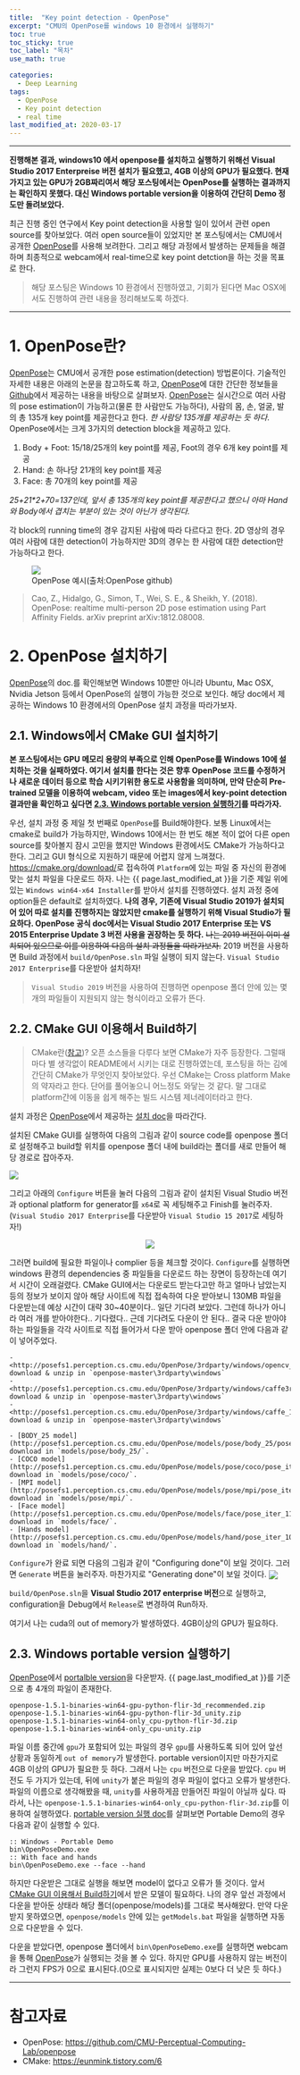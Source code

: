 ```yaml
---
title:  "Key point detection - OpenPose"
excerpt: "CMU의 OpenPose를 windows 10 환경에서 실행하기"
toc: true
toc_sticky: true
toc_label: "목차"
use_math: true

categories: 
  - Deep Learning
tags: 
  - OpenPose
  - Key point detection
  - real time
last_modified_at: 2020-03-17
---
```


***

**진행해본 결과, windows10 에서 openpose를 설치하고 실행하기 위해선 Visual Studio 2017 Enterpreise 버전 설치가 필요했고, 4GB 이상의 GPU가 필요했다. 현재 가지고 있는 GPU가 2GB짜리여서 해당 포스팅에서는 OpenPose를 실행하는 결과까지는 확인하지 못했다. 대신 Windows portable version을 이용하여 간단히 Demo 정도만 돌려보았다.**

최근 진행 중인 연구에서 Key point detection을 사용할 일이 있어서 관련 open source를 찾아보았다. 여러 open source들이 있었지만 본 포스팅에서는 CMU에서 공개한 [OpenPose]를 사용해 보려한다. 그리고 해당 과정에서 발생하는 문제들을 해결하며 최종적으로 webcam에서 real-time으로 key point detction을 하는 것을 목표로 한다. 

> 해당 포스팅은 Windows 10 환경에서 진행하였고, 기회가 된다면 Mac OSX에서도 진행하여 관련 내용을 정리해보도록 하겠다.

***

# 1. OpenPose란?

[OpenPose]는 CMU에서 공개한 pose estimation(detection) 방법론이다. 
기술적인 자세한 내용은 아래의 논문을 참고하도록 하고, [OpenPose]에 대한 간단한 정보들을 [Github][OpenPose]에서 제공하는 내용을 바탕으로 살펴보자. 
[OpenPose]는 실시간으로 여러 사람의 pose estimation이 가능하고(물론 한 사람만도 가능하다), 사람의 몸, 손, 얼굴, 발의 총 135개 key point를 제공한다고 한다. 
*한 사람당 135개를 제공하는 듯 하다*. OpenPose에서는 크게 3가지의 detection block을 제공하고 있다. 

1. Body + Foot: 15/18/25개의 key point를 제공, Foot의 경우 6개 key point를 제공
2. Hand: 손 하나당 21개의 key point를 제공
3. Face: 총 70개의 key point를 제공

*25+21\*2+70=137인데, 앞서 총 135개의 key point를 제공한다고 했으니 아마 Hand와 Body에서 겹치는 부분이 있는 것이 아닌가 생각된다.*

각 block의 running time의 경우 감지된 사람에 따라 다르다고 한다. 
2D 영상의 경우 여러 사람에 대한 detection이 가능하지만 3D의 경우는 한 사람에 대한 detection만 가능하다고 한다.

<figure>
<img align='center' src="{{ site.url }}{{ site.baseurl }}/assets/images/8.openpose_on_windows/1_1_openpose_example.gif" >
<figcaption>OpenPose 예시(출처:OpenPose github)</figcaption>
</figure>

> Cao, Z., Hidalgo, G., Simon, T., Wei, S. E., & Sheikh, Y. (2018). OpenPose: realtime multi-person 2D pose estimation using Part Affinity Fields. arXiv preprint arXiv:1812.08008.

# 2. OpenPose 설치하기

[OpenPose]의 doc.를 확인해보면 Windows 10뿐만 아니라 Ubuntu, Mac OSX, Nvidia Jetson 등에서 OpenPose의 실행이 가능한 것으로 보인다. 해당 doc에서 제공하는 Windows 10 환경에서의 OpenPose 설치 과정을 따라가보자.

## 2.1. Windows에서 CMake GUI 설치하기

**본 포스팅에서는 GPU 메모리 용량의 부족으로 인해 OpenPose를 Windows 10에 설치하는 것을 실패하였다. 여기서 설치를 한다는 것은 향후 OpenPose 코드를 수정하거나 새로운 데이터 등으로 학습 시키기위한 용도로 사용함을 의미하며, 만약 단순히 Pre-trained 모델을 이용하여 webcam, video 또는 images에서 key-point detection 결과만을 확인하고 싶다면 [2.3. Windows portable version 실행하기](#23-windows-portable-version-실행하기)를 따라가자.**

우선, 설치 과정 중 제일 첫 번째로 `OpenPose`를 Build해야한다. 보통 Linux에서는 cmake로 build가 가능하지만, Windows 10에서는 한 번도 해본 적이 없어 다른 open source를 찾아볼지 잠시 고민을 했지만 Windows 환경에서도 CMake가 가능하다고 한다. 그리고 GUI 형식으로 지원하기 때문에 어렵지 않게 느껴졌다.  
<https://cmake.org/download/>로 접속하여 `Platform`에 있는 파일 중 자신의 환경에 맞는 설치 파일을 다운로드 하자. 나는 {{ page.last_modified_at }}을 기준 제일 위에 있는 `Windows win64-x64 Installer`를 받아서 설치를 진행하였다. 설치 과정 중에 option들은 default로 설치하였다. **나의 경우, 기존에 Visual Studio 2019가 설치되어 있어 따로 설치를 진행하지는 않았지만 cmake를 실행하기 위해 Visual Studio가 필요하다. OpenPose 공식 doc에서는 Visual Studio 2017 Enterprise 또는 VS 2015 Enterprise Update 3 버전 사용을 권장하는 듯 하다.** ~~나는 2019 버전이 이미 설치되어 있으므로 이를 이용하여 다음의 설치 과정들을 따라가보자.~~ 2019 버전을 사용하면 Build 과정에서 `build/OpenPose.sln` 파일 실행이 되지 않는다. `Visual Studio 2017 Enterprise`를 다운받아 설치하자!

> `Visual Studio 2019` 버전을 사용하여 진행하면 openpose 폴더 안에 있는 몇 개의 파일들이 지원되지 않는 형식이라고 오류가 뜬다.

## 2.2. CMake GUI 이용해서 Build하기

> CMake란([참고](https://eunmink.tistory.com/6))? 오픈 소스들을 다루다 보면 CMake가 자주 등장한다. 그럴때마다 별 생각없이 README에서 시키는 대로 진행하였는데, 포스팅을 하는 김에 간단히 CMake가 무엇인지 찾아보았다. 우선 CMake는 Cross platform Make의 약자라고 한다. 단어를 풀어놓으니 어느정도 와닿는 것 같다. 말 그대로 platform간에 이동을 쉽게 해주는 빌드 시스템 제너레이터라고 한다.

설치 과정은 [OpenPose]에서 제공하는 [설치 doc](https://github.com/CMU-Perceptual-Computing-Lab/openpose/blob/master/doc/installation.md#Installation)을 따라간다.  

설치된 CMake GUI를 실행하여 다음의 그림과 같이 source code를 openpose 폴더로 설정해주고 build할 위치를 openpose 폴더 내에 build라는 폴더를 새로 만들어 해당 경로로 잡아주자.

<img align="center" src="{{ site.url }}{{ site.baseurl }}/assets/images/8.openpose_on_windows/2_2_cmake_build1.JPG">

그리고 아래의 `Configure` 버튼을 눌러 다음의 그림과 같이 설치된 Visual Studio 버전과 optional platform for generator를 `x64`로 꼭 세팅해주고 Finish를 눌러주자.  
(`Visual Studio 2017 Enterprise`를 다운받아 `Visual Studio 15 2017`로 세팅하자!)

<p align="center">
<img src="{{ site.url }}{{ site.baseurl }}/assets/images/8.openpose_on_windows/2_2_cmake_build2.JPG">
</p>

그러면 build에 필요한 파일이나 complier 등을 체크할 것이다. `Configure`를 실행하면 windows 환경의 dependencies 중 파일들을 다운로드 하는 장면이 등장하는데 여기서 시간이 오래걸렸다. CMake GUI에서는 다운로드 받는다고만 하고 얼마나 남았는지 등의 정보가 보이지 않아 해당 사이트에 직접 접속하여 다운 받아보니 130MB 파일을 다운받는데 예상 시간이 대략 30~40분이다.. 일단 기다려 보았다. 그런데 하나가 아니라 여러 개를 받아야한다.. 기다렸다..  근데 기다려도 다운이 안 된다.. 결국 다운 받아야하는 파일들을 각각 사이트로 직접 들어가서 다운 받아 openpose 폴더 안에 다음과 같이 넣어주었다.

    - <http://posefs1.perception.cs.cmu.edu/OpenPose/3rdparty/windows/opencv_411_v14_15_2019_09_24.zip>: download & unzip in `openpose-master\3rdparty\windows` 
    - <http://posefs1.perception.cs.cmu.edu/OpenPose/3rdparty/windows/caffe3rdparty_15_2019_03_14.zip>: download & unzip in `openpose-master\3rdparty\windows` 
    - <http://posefs1.perception.cs.cmu.edu/OpenPose/3rdparty/windows/caffe_15_2019_05_16.zip>: download & unzip in `openpose-master\3rdparty\windows` 

    - [BODY_25 model](http://posefs1.perception.cs.cmu.edu/OpenPose/models/pose/body_25/pose_iter_584000.caffemodel): download in `models/pose/body_25/`.
    - [COCO model](http://posefs1.perception.cs.cmu.edu/OpenPose/models/pose/coco/pose_iter_440000.caffemodel): download in `models/pose/coco/`.
    - [MPI model](http://posefs1.perception.cs.cmu.edu/OpenPose/models/pose/mpi/pose_iter_160000.caffemodel): download in `models/pose/mpi/`.
    - [Face model](http://posefs1.perception.cs.cmu.edu/OpenPose/models/face/pose_iter_116000.caffemodel): download in `models/face/`.
    - [Hands model](http://posefs1.perception.cs.cmu.edu/OpenPose/models/hand/pose_iter_102000.caffemodel): download in `models/hand/`.

`Configure`가 완료 되면 다음의 그림과 같이 "Configuring done"이 보일 것이다. 그러면 `Generate` 버튼을 눌러주자. 마찬가지로 "Generating done"이 보일 것이다.
<img align="center" src="{{ site.url }}{{ site.baseurl }}/assets/images/8.openpose_on_windows/2_2_cmake_build3.JPG">

`build/OpenPose.sln`을 **Visual Studio 2017 enterprise 버전**으로 실행하고, configuration을 Debug에서 `Release`로 변경하여 Run하자.

여기서 나는 cuda의 out of memory가 발생하였다. 4GB이상의 GPU가 필요하다.

## 2.3. Windows portable version 실행하기

[OpenPose]에서 [portalble version](https://github.com/CMU-Perceptual-Computing-Lab/openpose/releases)을 다운받자. {{ page.last_modified_at }}를 기준으로 총 4개의 파일이 존재한다. 

    openpose-1.5.1-binaries-win64-gpu-python-flir-3d_recommended.zip
    openpose-1.5.1-binaries-win64-gpu-python-flir-3d_unity.zip
    openpose-1.5.1-binaries-win64-only_cpu-python-flir-3d.zip
    openpose-1.5.1-binaries-win64-only_cpu-unity.zip

파일 이름 중간에 `gpu`가 포함되어 있는 파일의 경우 `gpu`를 사용하도록 되어 있어 앞선 상황과 동일하게 `out of memory`가 발생한다. 
portable version이지만 마찬가지로 4GB 이상의 GPU가 필요한 듯 하다.
그래서 나는 `cpu` 버전으로 다운을 받았다. `cpu` 버전도 두 가지가 있는데, 뒤에 `unity`가 붙은 파일의 경우 파일이 없다고 오류가 발생한다. 
파일의 이름으로 생각해봤을 때, `unity`를 사용하게끔 만들어진 파일이 아닐까 싶다. 
따라서, 나는 `openpose-1.5.1-binaries-win64-only_cpu-python-flir-3d.zip`를 이용하여 실행하였다.
[portable version 실행 doc][Running on Webcam]를 살펴보면 Portable Demo의 경우 다음과 같이 실행할 수 있다.

    :: Windows - Portable Demo
    bin\OpenPoseDemo.exe
    :: With face and hands
    bin\OpenPoseDemo.exe --face --hand

하지만 다운받은 그대로 실행을 해보면 model이 없다고 오류가 뜰 것이다. 
앞서 [CMake GUI 이용해서 Build하기](#22-cmake-gui-이용해서-build하기)에서 받은 모델이 필요하다. 
나의 경우 앞선 과정에서 다운을 받아둔 상태라 해당 폴더(openpose/models)를 그대로 복사해왔다.
만약 다운받지 못하였으면, `openpose/models` 안에 있는 `getModels.bat` 파일을 실행하면 자동으로 다운받을 수 있다.

다운을 받았다면, openpose 폴더에서 `bin\OpenPoseDemo.exe`를 실행하면 webcam을 통해 [OpenPose]가 실행되는 것을 볼 수 있다.
하지만 GPU를 사용하지 않는 버전이라 그런지 FPS가 0으로 표시된다.(0으로 표시되지만 실제는 0보다 더 낮은 듯 하다.)

***

# 참고자료
* OpenPose: <https://github.com/CMU-Perceptual-Computing-Lab/openpose>
* CMake: <https://eunmink.tistory.com/6>

[OpenPose]: https://github.com/CMU-Perceptual-Computing-Lab/openpose
[Running on Webcam]: https://github.com/CMU-Perceptual-Computing-Lab/openpose/blob/v1.5.1/doc/quick_start.md#running-on-webcam